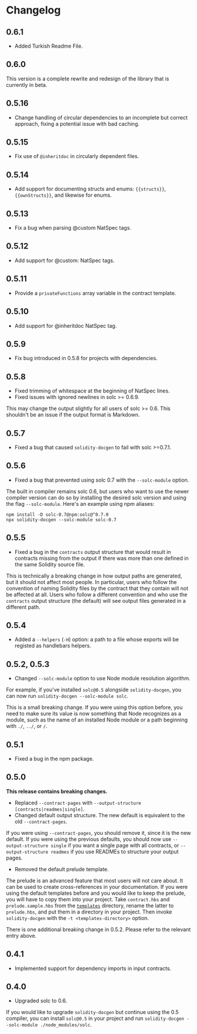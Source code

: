 # Changelog

## 0.6.1

- Added Turkish Readme File.

## 0.6.0

This version is a complete rewrite and redesign of the library that is currently in beta.

## 0.5.16

- Change handling of circular dependencies to an incomplete but correct approach, fixing a potential issue with bad caching.

## 0.5.15

- Fix use of `@inheritdoc` in circularly dependent files.

## 0.5.14

- Add support for documenting structs and enums: `{{structs}}`, `{{ownStructs}}`, and likewise for enums.

## 0.5.13

- Fix a bug when parsing @custom NatSpec tags.

## 0.5.12

- Add support for @custom: NatSpec tags.

## 0.5.11

- Provide a `privateFunctions` array variable in the contract template.

## 0.5.10

- Add support for @inheritdoc NatSpec tag.

## 0.5.9

- Fix bug introduced in 0.5.8 for projects with dependencies.

## 0.5.8

- Fixed trimming of whitespace at the beginning of NatSpec lines.
- Fixed issues with ignored newlines in solc >= 0.6.9.

This may change the output slightly for all users of solc >= 0.6. This
shouldn't be an issue if the output format is Markdown.

## 0.5.7

- Fixed a bug that caused `solidity-docgen` to fail with solc >=0.7.1.

## 0.5.6

- Fixed a bug that prevented using solc 0.7 with the `--solc-module` option.

The built in compiler remains solc 0.6, but users who want to use the newer
compiler version can do so by installing the desired solc version and using the
flag `--solc-module`. Here's an example using npm aliases:

```
npm install -D solc-0.7@npm:solc@^0.7.0
npx solidity-docgen --solc-module solc-0.7
```

## 0.5.5

- Fixed a bug in the `contracts` output structure that would result in
  contracts missing from the output if there was more than one defined in the
  same Solidity source file.

This is technically a breaking change in how output paths are generated, but it
should not affect most people. In particular, users who follow the convention
of naming Solidity files by the contract that they contain will not be affected
at all. Users who follow a different convention and who use the `contracts`
output structure (the default) will see output files generated in a
different path.

## 0.5.4

- Added a `--helpers` (`-H`) option: a path to a file whose exports will be
  registed as handlebars helpers.

## 0.5.2, 0.5.3

- Changed `--solc-module` option to use Node module resolution algorithm.

For example, if you've installed `solc@0.5` alongside `solidity-docgen`, you
can now run `solidity-docgen --solc-module solc`.

This is a small breaking change. If you were using this option before, you need
to make sure its value is now something that Node recognizes as a module, such
as the name of an installed Node module or a path beginning with `./`, `../`,
or `/`.

## 0.5.1

- Fixed a bug in the npm package.

## 0.5.0

**This release contains breaking changes.**

- Replaced `--contract-pages` with `--output-structure [contracts|readmes|single]`.
- Changed default output structure. The new default is equivalent to the old `--contract-pages`.

If you were using `--contract-pages`, you should remove it, since it is the new
default. If you were using the previous defaults, you should now use
`--output-structure single` if you want a single page with all contracts, or
`--output-structure readmes` if you use READMEs to structure your output pages.

- Removed the default prelude template.

The prelude is an advanced feature that most users will not care about. It can
be used to create cross-references in your documentation. If you were using the
default templates before and you would like to keep the prelude, you will have
to copy them into your project. Take `contract.hbs` and `prelude.sample.hbs`
from the [`templates`](templates) directory, rename the latter to
`prelude.hbs`, and put them in a directory in your project. Then invoke
`solidity-docgen` with the `-t <templates-directory>` option.

There is one additional breaking change in 0.5.2. Please refer to the relevant
entry above.

## 0.4.1

- Implemented support for dependency imports in input contracts.

## 0.4.0

- Upgraded solc to 0.6.

If you would like to upgrade `solidity-docgen` but continue using the 0.5
compiler, you can install `solc@0.5` in your project and run `solidity-docgen
--solc-module ./node_modules/solc`.
